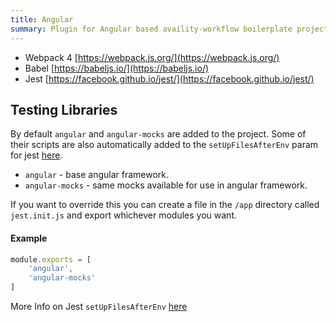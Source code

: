 ```yaml
---
title: Angular
summary: Plugin for Angular based availity-workflow boilerplate projects
---
```


- Webpack 4 [https://webpack.js.org/](https://webpack.js.org/)
- Babel [https://babeljs.io/](https://babeljs.io/)
- Jest [https://facebook.github.io/jest/](https://facebook.github.io/jest/)


## Testing Libraries

By default `angular` and `angular-mocks` are added to the project. Some of their scripts are also automatically added to the `setUpFilesAfterEnv` param for jest [here](./test.js#31).

- `angular` - base angular framework.
- `angular-mocks` - same mocks available for use in angular framework.

If you want to override this you can create a file in the `/app` directory called `jest.init.js` and export whichever modules you want.

#### Example
```javascript
module.exports = [
    'angular',
    'angular-mocks'
]
```

More Info on Jest `setUpFilesAfterEnv` [here](https://jestjs.io/docs/en/configuration#setupfilesafterenv-array)
